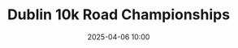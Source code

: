 ---
title: Dublin 10k Road Championships
location: Garristown, Dublin
date: 2025-04-06 10:00
latitude: 53.561659 
longitude: -6.393679
results:
  - place: 4
    name: ND
    time: 35.34.0
    category: MS
    note: 🥇 1st Team
---